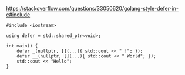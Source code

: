 https://stackoverflow.com/questions/33050620/golang-style-defer-in-c#include <memory>
```
#include <iostream>

using defer = std::shared_ptr<void>;

int main() {
    defer _(nullptr, [](...){ std::cout << " !"; });
    defer __(nullptr, [](...){ std::cout << " World"; });
    std::cout << "Hello";
}
```